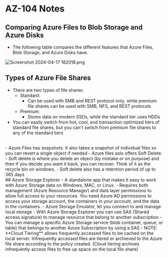 # AZ-104 Notes
## Comparing Azure Files to Blob Storage and Azure Disks
- The following table compares the different features that Azure Files, Blob Storage, and Azure Disks have.


![Screenshot 2024-04-17 182018.png](../_resources/Screenshot%202024-04-17%20182018.png)
<br/>
## Types of Azure File Shares
- There are two types of file shares:
	- Standard:
		- Can be used with SMB and REST protocol only, while premium file shares can be used with SMB, NFS, and REST protocols
	- Premium:
		- Stores data on modern SSDs, while the standard tier uses HDDs
- You can easily switch from hot, cool, and transaction optimized tiers of standard file shares, but you can't switch from premium file shares to any of the standard tiers
<br/>
- Azure Files has snapshots. It also takes a snapshot of individual files so you can revert a single object if needed
- Azure files aslo offers Soft Delete.
	- Soft delete is where you delete an object (by mistake or on purpose) and then if you decide you want it back, you can recover. Think of it as the recycle bin on windows.
	- Soft delete also has a retention period of up to 365 days
<br/>
## Azure Storage Explorer
- A standalone app that makes it easy to work with Azure Storage data on Windows, MAC, or Linux.
- Requires both management (Azure Resource Manager) and data layer permissions to allow full access to your resources. You need Azure AD permissions to access your storage account, the containers in your account, and the data in the containers.
- Azure Storage Emulator, let you connect to and manage local storage
- With Azure Storage Explorer you can use SAS (Shared access signature) to manage resource that belong to another subscription
- You can manage a specific Azure Storage service (blob container, queue, or table) that belongs to another Azure Subscription by using a SAS
- NOTE: **Cloud Tiering** allows frequently accessed files to be cached on the local server. Infrequently accessed files are tiered or archieved to the Azure file share according to the policy created. (Cloud tiering archives infrequently access files to free up space on the local file share)